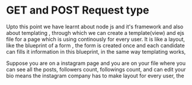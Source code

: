 # GET and POST Request type
Upto this point we have learnt about node js and it's framework and also about templating , through which we can create a template(view) and ejs file for a page which is using continously for every user.
It is like a layout, like the blueprint of a form , the form is created once and each candidate can fills it information in this blueprint, in the same way templating works, 

Suppose you are on a instagram page and you are on your file where you can see all the posts, followers count, followings count, and can edit your bio means the instagram company has to make layout for every user, the 